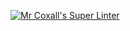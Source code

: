 [![Mr Coxall's Super Linter](https://github.com/ICS4U-Programming-Sarah/RecPow/workflows/Mr%20Coxall's%20Super%20Linter/badge.svg)](https://github.com/ICS4U-Programming-Sarah/RecPow/actions/)


